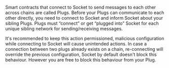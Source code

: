 Smart contracts that connect to Socket to send messages to each other across chains are called Plugs. Before your Plugs can communicate to each other directly, you need to connect to Socket and inform Socket about your sibling Plugs. Plugs must “connect” or get “plugged into” Socket for each unique sibling network for sending/receiving messages.  

It's recommended to keep this action permissioned, malicious configuration while connecting to Socket will cause unintended actions. In case a connection between two plugs already exists on a chain, re-connecting will override the previous configuration, Socket by default doesn't block this behaviour. However you are free to block this behaviour from your Plug.
